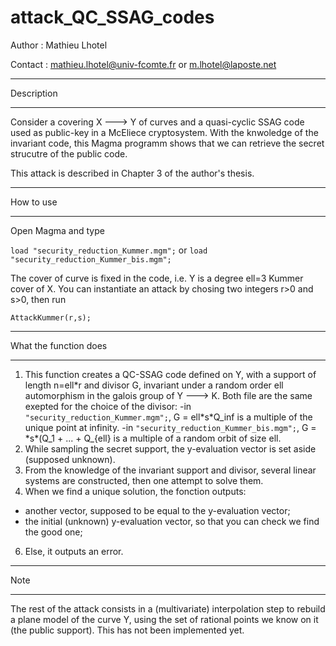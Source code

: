 # attack_QC_SSAG_codes

Author : Mathieu Lhotel 

Contact : mathieu.lhotel@univ-fcomte.fr or m.lhotel@laposte.net

---

Description

---

Consider a covering X ---> Y of curves and a quasi-cyclic SSAG code used as public-key in a McEliece cryptosystem. With the knwoledge of the invariant code, this Magma programm shows that we can retrieve the secret strucutre of the public code.

This attack is described in Chapter 3 of the author's thesis.

---

How to use

---

Open Magma and type

`load "security_reduction_Kummer.mgm";` or `load "security_reduction_Kummer_bis.mgm";` 

The cover of curve is fixed in the code, i.e. Y is a degree ell=3 Kummer cover of X. You can instantiate an attack by chosing two integers r>0 and s>0, then run

`AttackKummer(r,s);`

---

What the function does

---

1. This function creates a QC-SSAG code defined on Y, with a support of length n=ell\*r and divisor G, invariant under a random order ell automorphism in the galois group of Y ---> K. Both file are the same exepted for the choice of the divisor:
-in `"security_reduction_Kummer.mgm";`, G = ell\*s\*Q_inf is a multiple of the unique point at infinity.
-in `"security_reduction_Kummer_bis.mgm";`, G = \*s\*(Q_1 + ... + Q_{ell} is a multiple of a random orbit of size ell.
3. While sampling the secret support, the y-evaluation vector is set aside (supposed unknown).
4. From the knowledge of the invariant support and divisor, several linear systems are constructed, then one attempt to solve them.
5. When we find a unique solution, the fonction outputs:
  - another vector, supposed to be equal to the y-evaluation vector;
  - the initial (unknown) y-evaluation vector, so that you can check we find the good one;
6. Else, it outputs an error.

---

Note

---

The rest of the attack consists in a (multivariate) interpolation step to rebuild a plane model of the curve Y, using the set of rational points we know on it (the public support). This has not been implemented yet.
